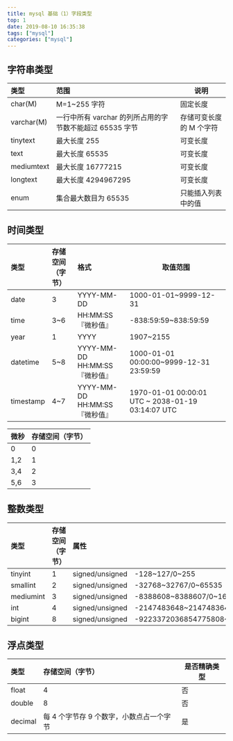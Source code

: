 ```yaml
---
title: mysql 基础（1）字段类型
top: 1
date: 2019-08-10 16:35:38
tags: ["mysql"]
categories: ["mysql"]
---
```


## 字符串类型

|类型|范围|说明|
|:-----  |:-----|-----|
|char(M)|M=1~255 字符|固定长度|
|varchar(M)|一行中所有 varchar 的列所占用的字节数不能超过 65535 字节|存储可变长度的 M 个字符|
|tinytext|最大长度 255|可变长度|
|text|最大长度 65535|可变长度|
|mediumtext|最大长度 16777215|可变长度|
|longtext|最大长度 4294967295|可变长度|
|enum|集合最大数目为 65535|只能插入列表中的值|

## 时间类型

|类型|存储空间（字节）|格式|取值范围|
|:-----  |:-----|:-----|-----|
|date | 3  |YYYY-MM-DD |1000-01-01~9999-12-31|
|time | 3~6  |HH:MM:SS『微秒值』 |-838:59:59~838:59:59|
|year | 1  |YYYY |1907~2155|
|datetime |5~8 |YYYY-MM-DD HH:MM:SS『微秒值』  |1000-01-01 00:00:00~9999-12-31 23:59:59|
|timestamp | 4~7 |YYYY-MM-DD HH:MM:SS『微秒值』  |1970-01-01 00:00:01 UTC ~ 2038-01-19 03:14:07 UTC|

|微秒|存储空间（字节）|
|:-----  |-----|
|0 |0|
|1,2  |1|
|3,4  |2|
|5,6  |3|

## 整数类型

|类型|存储空间（字节）|属性|取值范围|
|:-----  |:-----|:-----|-----|
|tinyint | 1  |signed/unsigned |-128~127/0~255|
|smallint | 2  |signed/unsigned |-32768~32767/0~65535|
|mediumint | 3  |signed/unsigned |-8388608~8388607/0~16777215|
|int | 4  |signed/unsigned |-2147483648~2147483647/0~4294967295|
|bigint | 8  |signed/unsigned |-9223372036854775808~9223372036854775807/0~18446744073709551615|

## 浮点类型

|类型|存储空间（字节）|是否精确类型|
|:-----  |:-----|-----|
|float | 4  |否 |
|double | 8  |否 |
|decimal | 每 4 个字节存 9 个数字，小数点占一个字节  |是 |

